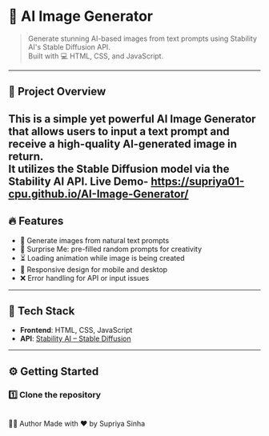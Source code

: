 # 🎨 AI Image Generator

> Generate stunning AI-based images from text prompts using Stability AI's Stable Diffusion API.  
> Built with 💻 HTML, CSS, and JavaScript.

---

## 🧠 Project Overview

This is a simple yet powerful AI Image Generator that allows users to input a text prompt and receive a high-quality AI-generated image in return.  
It utilizes the **Stable Diffusion model** via the **Stability AI API**.
Live Demo- https://supriya01-cpu.github.io/AI-Image-Generator/
---
## 🔥 Features

- 🌈 Generate images from natural text prompts  
- 💫 Surprise Me: pre-filled random prompts for creativity  
- ⏳ Loading animation while image is being created  
- 📱 Responsive design for mobile and desktop  
- ❌ Error handling for API or input issues

---

## 🧰 Tech Stack

- **Frontend**: HTML, CSS, JavaScript  
- **API**: [Stability AI – Stable Diffusion](https://platform.stability.ai/)

---

## ⚙️ Getting Started

### 1️⃣ Clone the repository

<br>
🙋‍♀️ Author
Made with ❤️ by Supriya Sinha

